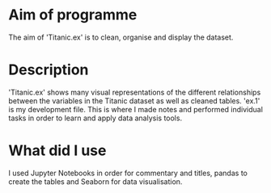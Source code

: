 # Aim of programme
The aim of 'Titanic.ex' is to clean, organise and display the dataset.

# Description
'Titanic.ex' shows many visual representations of the different relationships between the variables in the Titanic dataset as well as cleaned tables.
'ex.1' is my development file. This is where I made notes and performed individual tasks in order to learn and apply data analysis tools.

# What did I use
I used Jupyter Notebooks in order for commentary and titles, pandas to create the tables and Seaborn for data visualisation.
